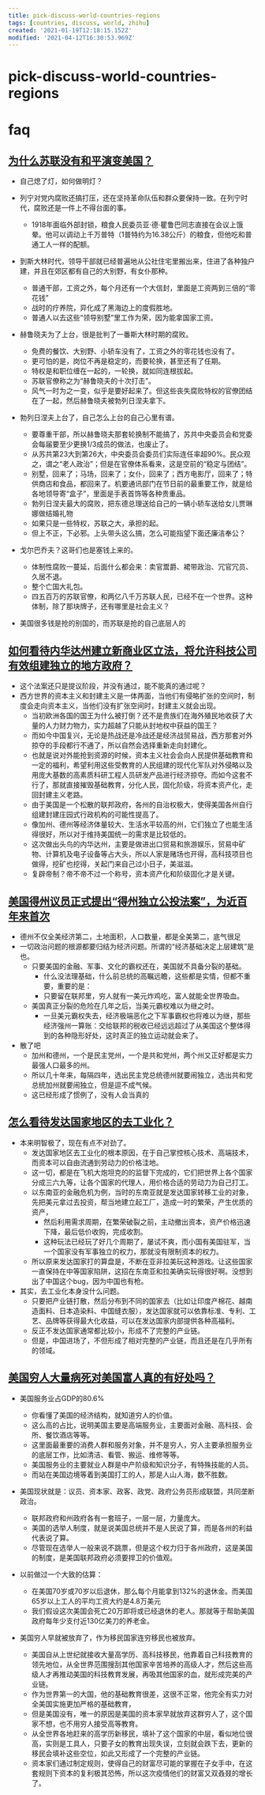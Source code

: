 ```yaml
---
title: pick-discuss-world-countries-regions
tags: [countries, discuss, world, zhihu]
created: '2021-01-19T12:18:15.152Z'
modified: '2021-04-12T16:30:53.969Z'
---
```


# pick-discuss-world-countries-regions

# faq

## 

## [为什么苏联没有和平演变美国？](https://www.zhihu.com/question/417543836)

- 自己熄了灯，如何做明灯？
- 列宁对党内腐败还搞打压，还在坚持革命队伍和群众要保持一致。在列宁时代，腐败还是一件上不得台面的事。
  - 1918年面临外部封锁，粮食人民委员亚·德·瞿鲁巴同志直接在会议上饿晕。他可以调动上千万普特（1普特约为16.38公斤）的粮食，但他吃和普通工人一样的配额。
- 到斯大林时代，领导干部就已经普遍地从公社住宅里搬出来，住进了各种独户建，并且在郊区都有自己的大别野，有女仆那种。
  - 普通干部，工资之外，每个月还有一个大信封，里面是工资两到三倍的“零花钱”
  - 战时的疗养院，异化成了黑海边上的度假胜地。
  - 普通人以去这些“领导别墅”里工作为荣，因为能拿国家工资。
- 赫鲁晓夫为了上台，很是批判了一番斯大林时期的腐败。
  - 免费的餐饮、大别野、小轿车没有了，工资之外的零花钱也没有了。
  - 更可怕的是，岗位不再是稳定的，而要轮换，甚至还有了任期。
  - 特权是和职位缠在一起的，一轮换，就如同连根拔起。
  - 苏联官僚称之为“赫鲁晓夫的十次打击”。
  - 风气一时为之一变，似乎是要好起来了。但这些丧失腐败特权的官僚团结在了一起，然后赫鲁晓夫被勃列日涅夫拿下。
- 勃列日涅夫上台了，自己怎么上台的自己心里有谱。
  - 要尊重干部，所以赫鲁晓夫那套轮换制不能搞了，苏共中央委员会和党委会每届要至少更换1/3成员的做法，也废止了。
  - 从苏共第23大到第26大，中央委员会委员们实际连任率超90%。民众观之，谓之“老人政治”；但是在官僚体系看来，这是空前的“稳定与团结”。
  - 别墅，回来了；马场，回来了；女仆，回来了；西方电影厅，回来了；特供商店和食品，都回来了。机要通讯部门在节日前的最重要工作，就是给各地领导寄“盒子”，里面是手表首饰等各种贵重品。
  - 勃列日涅夫最大的腐败，把东德总理送给自己的一辆小轿车送给女儿贾琳娜做结婚礼物
  - 如果只是一些特权，苏联之大，承担的起。
  - 但上不正，下必邪。上头带头这么搞，怎么可能指望下面还廉洁奉公？
- 戈尔巴乔夫？这哥们也是塞钱上来的。
  - 体制性腐败一蔓延，后面什么都会来：卖官鬻爵、裙带政治、冗官冗员、久居不退。
  - 整个亡国大礼包。
  - 四五百万的苏联官僚，和两亿八千万苏联人民，已经不在一个世界。这种体制，除了那块牌子，还有哪里是社会主义？

- 美国很多钱是抢的别国的，而苏联是抢的自己底层人的

## [如何看待内华达州建立新商业区立法，将允许科技公司有效组建独立的地方政府？](https://www.zhihu.com/question/443747221)

- 这个法案还只是提议阶段，并没有通过，能不能真的通过呢？
- 西方世界的资本主义和封建主义是一体两面，当他们有侵略扩张的空间时，制度会走向资本主义，当他们没有扩张空间时，封建主义就会出现。
  - 当初欧洲各国的国王为什么被打倒？还不是贵族们在海外殖民地收获了大量的人力财力物力，实力超越了只能从封地权中获益的国王？
  - 而如今中国复兴，无论是热战还是冷战还是经济战贸易战，西方那套对外掠夺的手段都行不通了，所以自然会选择重新走向封建化。
  - 也就是说对外能抢到资源的时候，资本主义社会会向人民提供基础教育和一定的福利，希望利用这些受教育的人民组建的现代化军队对外侵略以及用庞大基数的高素质科研工程人员研发产品进行经济掠夺。而如今这套不行了，那就直接摧毁基础教育，分化人民，固化阶级，将资本资产化，走回封建主义老路。
  - 由于美国是一个松散的联邦政府，各州的自治权极大，使得美国各州自行组建封建庄园式行政机构的可能性提高了。
  - 像加州、德州等经济体量较大、生活水平较高的州，它们独立了也能生活得很好，所以对于维持美国统一的需求是比较低的。
  - 这次做出头鸟的内华达州，主要是做进出口贸易和旅游娱乐，贸易中矿物、计算机及电子设备等占大头，所以人家是赌场也开得，高科技项目也做得，挖矿也挖得，关起门来自己过小日子，美滋滋。
  - 复辟帝制？帝不帝不过一个称号，资本资产化和阶级固化才是关键。

## [美国得州议员正式提出“得州独立公投法案”，为近百年来首次](https://www.zhihu.com/question/441805034)

- 德州不仅全美经济第二，土地面积，人口数量，都是全美第二，底气很足
- 一切政治问题的根源都要归结为经济问题。所谓的“经济基础决定上层建筑”是也。
  - 只要美国的金融、军事、文化的霸权还在，美国就不具备分裂的基础。
    - 什么没法理基础，什么前总统的高瞩远瞻，这些都是实情，但都不重要，重要的是：
    - 只要留在联邦里，穷人就有一美元炸鸡吃，富人就能全世界吸血。
  - 美国真正分裂的危险在几年之后，当美元霸权难以为继之时。
    - 一旦美元霸权失去，经济极端恶化之下军事霸权也将难以为继，那些经济强州一算账：交给联邦的税收已经远远超过了从美国这个整体得到的各种隐形好处，这时真正的独立运动就会来了。
- 散了吧
  - 加州和德州，一个是民主党州，一个是共和党州，两个州又正好都是实力最强人口最多的州。
  - 所以几十年来，每隔四年，选出民主党总统德州就要闹独立，选出共和党总统加州就要闹独立，但是逗不成气候。
  - 这已经形成了惯例了，没有人会当真的

## [怎么看待发达国家地区的去工业化？](https://www.zhihu.com/question/440112836)

- 本来明智极了，现在有点不对劲了。
  - 发达国家地区去工业化的根本原因，在于自己掌控核心技术、高端技术，而资本可以自由流通到劳动力的价格洼地。
  - 这一切，都是在飞机大炮坦克的的监督下完成的，它们把世界上各个国家分成三六九等，让各个国家的代理人，用价格合适的劳动力为自己打工。
  - 以东南亚的金融危机为例，当时的东南亚就是发达国家转移工业的对象，先把美元拿过去投资，帮当地建立起工厂，造成一时的繁荣，产生优质的资产，
    - 然后利用需求周期，在繁荣破裂之前，主动撤出资本，资产价格迅速下降，最后低价收购，完成收割。
    - 这种玩法已经玩了好几个周期了，屡试不爽，而小国有美国驻军，当一个国家没有军事独立的权力，那就没有限制资本的权力。
  - 所以原来发达国家打的算盘是，不断在亚非拉美玩这种游戏。让这些国家一直保持在中等国家陷阱，这招在东南亚和拉美确实玩得很好啊。没想到出了中国这个bug，因为中国也有枪。
- 其实，去工业化本身没什么问题。
  - 只要把产业链打散，然后分布到不同的国家去（比如让印度产棉花、越南造面料、日本造染料、中国缝衣服），发达国家就可以依靠标准、专利、工艺、品牌等获得最大化收益，可以在发达国家内部提供各种高福利。
  - 反正不发达国家通常都比较小，形成不了完整的产业链。
  - 但是，中国进场了，不但形成了相对完整的产业链，而且还是在几乎所有的领域。


## [美国穷人大量病死对美国富人真的有好处吗？](https://www.zhihu.com/question/433727511)

- 美国服务业占GDP的80.6%
  - 你看懂了美国的经济结构，就知道穷人的价值。
  - 这么高的占比，说明美国主要是高端服务业，主要面对金融、高科技、会所、餐饮酒店等等。
  - 这里面最重要的消费人群和服务对象，并不是穷人，穷人主要承担服务业的底层工作，比如清洁、看管、搬运、维修等等。
  - 美国服务业的主要就业人群是中产阶级和知识分子，有特殊技能的人员。
  - 而站在美国边境等着到美国打工的人，那是人山人海，数不胜数。
- 美国现状就是：议员、资本家、政客、政党、政府公务员形成联盟，共同垄断政治。
  - 联邦政府和州政府各有一套班子，一层一层，力量庞大。
  - 美国的选举人制度，就是说美国总统并不是人民说了算，而是各州的利益代表说了算。
  - 尽管现在选举人一般来说不跳票，但是这个权力归于各州政府，这是美国的制度，是美国联邦政府必须要捍卫的价值观。
- 以前做过一个大致的估算：
  - 在美国70岁或70岁以后退休，那么每个月能拿到132%的退休金。而美国65岁以上工人的平均工资大约是4.8万美元
  - 我们假设这次美国会死亡20万即将或已经退休的老人。那就等于帮助美国政府每年少支付近130亿美刀的养老金。

- 美国穷人早就被放弃了，作为移民国家连穷移民也被放弃。
  - 美国自从上世纪就接收大量高学历、高科技移民，他靠着自己科技教育的领先地位，从全世界范围搜刮其他国家辛苦培养的高级人才，然后这些高级人才再推动美国的科技教育发展，再吸其他国家的血，就形成完美的产业链。
  - 作为世界第一的大国，他的基础教育很差，这很不正常，他完全有实力对全美国实施更加严格的基础教育，
  - 但是美国没有，唯一的原因是美国的资本家早就放弃这群穷人了，这个国家不想，也不用穷人接受高等教育。
  - 从全世界各地赶来的高学历新移民，填补了这个国家的中层，看似地位很高，实则是工具人，只要子女的教育出现失误，立刻就会跌下去，更新的移民会填补这些空位，如此又形成了一个完整的产业链。
  - 资本家们通过制定规则，使得自己的财富尽可能的掌握在子女手中，在这套规则下资本的复利极其恐怖，所以这次疫情他们的财富又双叒叕的增长了。
